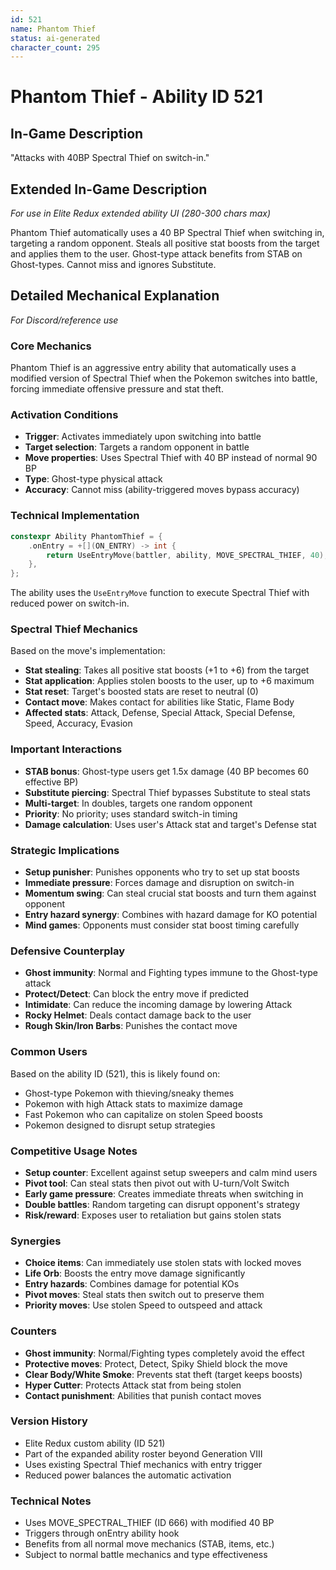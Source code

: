 ```yaml
---
id: 521
name: Phantom Thief
status: ai-generated
character_count: 295
---
```


# Phantom Thief - Ability ID 521

## In-Game Description
"Attacks with 40BP Spectral Thief on switch-in."

## Extended In-Game Description
*For use in Elite Redux extended ability UI (280-300 chars max)*

Phantom Thief automatically uses a 40 BP Spectral Thief when switching in, targeting a random opponent. Steals all positive stat boosts from the target and applies them to the user. Ghost-type attack benefits from STAB on Ghost-types. Cannot miss and ignores Substitute.

## Detailed Mechanical Explanation
*For Discord/reference use*

### Core Mechanics
Phantom Thief is an aggressive entry ability that automatically uses a modified version of Spectral Thief when the Pokemon switches into battle, forcing immediate offensive pressure and stat theft.

### Activation Conditions
- **Trigger**: Activates immediately upon switching into battle
- **Target selection**: Targets a random opponent in battle
- **Move properties**: Uses Spectral Thief with 40 BP instead of normal 90 BP
- **Type**: Ghost-type physical attack
- **Accuracy**: Cannot miss (ability-triggered moves bypass accuracy)

### Technical Implementation
```c
constexpr Ability PhantomThief = {
    .onEntry = +[](ON_ENTRY) -> int { 
        return UseEntryMove(battler, ability, MOVE_SPECTRAL_THIEF, 40); 
    },
};
```

The ability uses the `UseEntryMove` function to execute Spectral Thief with reduced power on switch-in.

### Spectral Thief Mechanics
Based on the move's implementation:
- **Stat stealing**: Takes all positive stat boosts (+1 to +6) from the target
- **Stat application**: Applies stolen boosts to the user, up to +6 maximum
- **Stat reset**: Target's boosted stats are reset to neutral (0)
- **Contact move**: Makes contact for abilities like Static, Flame Body
- **Affected stats**: Attack, Defense, Special Attack, Special Defense, Speed, Accuracy, Evasion

### Important Interactions
- **STAB bonus**: Ghost-type users get 1.5x damage (40 BP becomes 60 effective BP)
- **Substitute piercing**: Spectral Thief bypasses Substitute to steal stats
- **Multi-target**: In doubles, targets one random opponent
- **Priority**: No priority; uses standard switch-in timing
- **Damage calculation**: Uses user's Attack stat and target's Defense stat

### Strategic Implications
- **Setup punisher**: Punishes opponents who try to set up stat boosts
- **Immediate pressure**: Forces damage and disruption on switch-in
- **Momentum swing**: Can steal crucial stat boosts and turn them against opponent
- **Entry hazard synergy**: Combines with hazard damage for KO potential
- **Mind games**: Opponents must consider stat boost timing carefully

### Defensive Counterplay
- **Ghost immunity**: Normal and Fighting types immune to the Ghost-type attack
- **Protect/Detect**: Can block the entry move if predicted
- **Intimidate**: Can reduce the incoming damage by lowering Attack
- **Rocky Helmet**: Deals contact damage back to the user
- **Rough Skin/Iron Barbs**: Punishes the contact move

### Common Users
Based on the ability ID (521), this is likely found on:
- Ghost-type Pokemon with thieving/sneaky themes
- Pokemon with high Attack stats to maximize damage
- Fast Pokemon who can capitalize on stolen Speed boosts
- Pokemon designed to disrupt setup strategies

### Competitive Usage Notes
- **Setup counter**: Excellent against setup sweepers and calm mind users
- **Pivot tool**: Can steal stats then pivot out with U-turn/Volt Switch
- **Early game pressure**: Creates immediate threats when switching in
- **Double battles**: Random targeting can disrupt opponent's strategy
- **Risk/reward**: Exposes user to retaliation but gains stolen stats

### Synergies
- **Choice items**: Can immediately use stolen stats with locked moves
- **Life Orb**: Boosts the entry move damage significantly
- **Entry hazards**: Combines damage for potential KOs
- **Pivot moves**: Steal stats then switch out to preserve them
- **Priority moves**: Use stolen Speed to outspeed and attack

### Counters
- **Ghost immunity**: Normal/Fighting types completely avoid the effect
- **Protective moves**: Protect, Detect, Spiky Shield block the move
- **Clear Body/White Smoke**: Prevents stat theft (target keeps boosts)
- **Hyper Cutter**: Protects Attack stat from being stolen
- **Contact punishment**: Abilities that punish contact moves

### Version History
- Elite Redux custom ability (ID 521)
- Part of the expanded ability roster beyond Generation VIII
- Uses existing Spectral Thief mechanics with entry trigger
- Reduced power balances the automatic activation

### Technical Notes
- Uses MOVE_SPECTRAL_THIEF (ID 666) with modified 40 BP
- Triggers through onEntry ability hook
- Benefits from all normal move mechanics (STAB, items, etc.)
- Subject to normal battle mechanics and type effectiveness